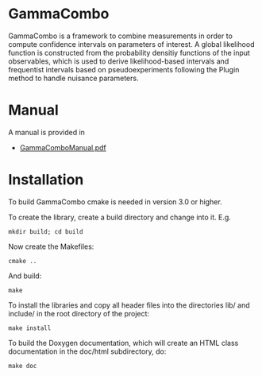 GammaCombo
==========

GammaCombo is a framework to combine measurements in order to compute
confidence intervals on parameters of interest. A global likelihood function is
constructed from the probability densitiy functions of the input observables,
which is used to derive likelihood-based intervals and frequentist intervals
based on pseudoexperiments following the Plugin method to handle nuisance
parameters.

Manual
======

A manual is provided in
* [GammaComboManual.pdf](https://github.com/mkarbach/gammacombo/blob/master/manual/GammaComboManual.pdf)

Installation
============

To build GammaCombo cmake is needed in version 3.0 or higher.

To create the library, create a build directory and change into it. E.g.

    mkdir build; cd build
 
Now create the Makefiles:

    cmake ..

And build:

    make

To install the libraries and copy all header files into the directories lib/ and
include/ in the root directory of the project:

    make install
 
To build the Doxygen documentation, which will create an HTML class documentation in
the doc/html subdirectory, do:

    make doc

